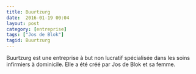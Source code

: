 ```yaml
---
title: Buurtzurg
date:  2016-01-19 00:04
layout: post
category: [entreprise]
tags: ["Jos de Blok"]
tagid: Buurtzurg
---
```


Buurtzurg est une entreprise à but non lucratif spécialisée dans les soins infirmiers à dominicile. Elle a été créé par Jos de Blok et sa femme.
